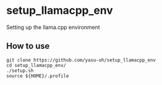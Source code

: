 # setup_llamacpp_env
Setting up the llama.cpp environment

## How to use
```
git clone https://github.com/yasu-oh/setup_llamacpp_env
cd setup_llamacpp_env/
./setup.sh
source ${HOME}/.profile
```
